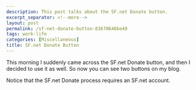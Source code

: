 ```yaml
---
description: This post talks about the SF.net Donate button.
excerpt_separator: <!--more-->
layout: post
permalink: /sf-net-donate-button-83670646be49
tags: work-life
categories: [Miscellaneous]
title: SF.net Donate Button
---
```

This morning I suddenly came across the SF.net Donate button, and then I decided to use it as well. So now you can see two buttons on my blog.

Notice that the SF.net Donate process requires an SF.net account.
<!--more-->